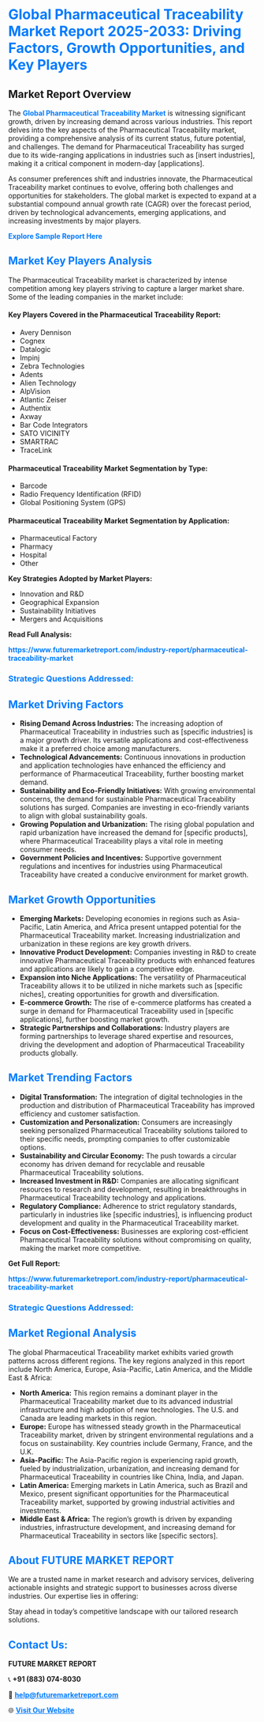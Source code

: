 <h1 style="color: #007BFF;">Global Pharmaceutical Traceability Market Report 2025-2033: Driving Factors, Growth Opportunities, and Key Players</h1>

<section id="overview">
<h2>Market Report Overview</h2>
<p>The <a href="https://www.futuremarketreport.com/industry-report/pharmaceutical-traceability-market" style="color: #007BFF; text-decoration: none;"><strong>Global Pharmaceutical Traceability Market</strong></a> is witnessing significant growth, driven by increasing demand across various industries. This report delves into the key aspects of the Pharmaceutical Traceability market, providing a comprehensive analysis of its current status, future potential, and challenges. The demand for Pharmaceutical Traceability has surged due to its wide-ranging applications in industries such as [insert industries], making it a critical component in modern-day [applications].</p>
<p>As consumer preferences shift and industries innovate, the Pharmaceutical Traceability market continues to evolve, offering both challenges and opportunities for stakeholders. The global market is expected to expand at a substantial compound annual growth rate (CAGR) over the forecast period, driven by technological advancements, emerging applications, and increasing investments by major players.</p>
</section>

<section id="overview">
<p><a href="https://www.futuremarketreport.com/request-sample/reportId=50938" style="color: #007BFF; text-decoration: none;"><strong>Explore Sample Report Here</strong></a></p>
</section>

<section id="key-players">
<h2 style="color: #007BFF;">Market Key Players Analysis</h2>
<p>The Pharmaceutical Traceability market is characterized by intense competition among key players striving to capture a larger market share. Some of the leading companies in the market include:</p>
<h4>Key Players Covered in the Pharmaceutical Traceability Report:</h4>
<ul><li>Avery Dennison</li><li>Cognex</li><li>Datalogic</li><li>Impinj</li><li>Zebra Technologies</li><li>Adents</li><li>Alien Technology</li><li>AlpVision</li><li>Atlantic Zeiser</li><li>Authentix</li><li>Axway</li><li>Bar Code Integrators</li><li>SATO VICINITY</li><li>SMARTRAC</li><li>TraceLink</li></ul>
<h4>Pharmaceutical Traceability Market Segmentation by Type:</h4>
<ul><li>Barcode</li><li>Radio Frequency Identification (RFID)</li><li>Global Positioning System (GPS)</li></ul>

<h4>Pharmaceutical Traceability Market Segmentation by Application:</h4>
<ul><li>Pharmaceutical Factory</li><li>Pharmacy</li><li>Hospital</li><li>Other</li></ul>
<p><strong>Key Strategies Adopted by Market Players:</strong></p>
<ul>
<li>Innovation and R&D</li>
<li>Geographical Expansion</li>
<li>Sustainability Initiatives</li>
<li>Mergers and Acquisitions</li>
</ul>
</section>

<section>
<p><strong>Read Full Analysis: </strong></p><a href="https://www.futuremarketreport.com/industry-report/pharmaceutical-traceability-market" style="color: #007BFF; text-decoration: none;"><strong>https://www.futuremarketreport.com/industry-report/pharmaceutical-traceability-market</strong></a>
<h3 style="color: #007BFF;">Strategic Questions Addressed:</h3>
</section>

<section id="driving-factors">
<h2 style="color: #007BFF;">Market Driving Factors</h2>
<ul>
<li><strong>Rising Demand Across Industries:</strong> The increasing adoption of Pharmaceutical Traceability in industries such as [specific industries] is a major growth driver. Its versatile applications and cost-effectiveness make it a preferred choice among manufacturers.</li>
<li><strong>Technological Advancements:</strong> Continuous innovations in production and application technologies have enhanced the efficiency and performance of Pharmaceutical Traceability, further boosting market demand.</li>
<li><strong>Sustainability and Eco-Friendly Initiatives:</strong> With growing environmental concerns, the demand for sustainable Pharmaceutical Traceability solutions has surged. Companies are investing in eco-friendly variants to align with global sustainability goals.</li>
<li><strong>Growing Population and Urbanization:</strong> The rising global population and rapid urbanization have increased the demand for [specific products], where Pharmaceutical Traceability plays a vital role in meeting consumer needs.</li>
<li><strong>Government Policies and Incentives:</strong> Supportive government regulations and incentives for industries using Pharmaceutical Traceability have created a conducive environment for market growth.</li>
</ul>
</section>

<section id="growth-opportunities">
<h2 style="color: #007BFF;">Market Growth Opportunities</h2>
<ul>
<li><strong>Emerging Markets:</strong> Developing economies in regions such as Asia-Pacific, Latin America, and Africa present untapped potential for the Pharmaceutical Traceability market. Increasing industrialization and urbanization in these regions are key growth drivers.</li>
<li><strong>Innovative Product Development:</strong> Companies investing in R&D to create innovative Pharmaceutical Traceability products with enhanced features and applications are likely to gain a competitive edge.</li>
<li><strong>Expansion into Niche Applications:</strong> The versatility of Pharmaceutical Traceability allows it to be utilized in niche markets such as [specific niches], creating opportunities for growth and diversification.</li>
<li><strong>E-commerce Growth:</strong> The rise of e-commerce platforms has created a surge in demand for Pharmaceutical Traceability used in [specific applications], further boosting market growth.</li>
<li><strong>Strategic Partnerships and Collaborations:</strong> Industry players are forming partnerships to leverage shared expertise and resources, driving the development and adoption of Pharmaceutical Traceability products globally.</li>
</ul>
</section>

<section id="trending-factors">
<h2 style="color: #007BFF;">Market Trending Factors</h2>
<ul>
<li><strong>Digital Transformation:</strong> The integration of digital technologies in the production and distribution of Pharmaceutical Traceability has improved efficiency and customer satisfaction.</li>
<li><strong>Customization and Personalization:</strong> Consumers are increasingly seeking personalized Pharmaceutical Traceability solutions tailored to their specific needs, prompting companies to offer customizable options.</li>
<li><strong>Sustainability and Circular Economy:</strong> The push towards a circular economy has driven demand for recyclable and reusable Pharmaceutical Traceability solutions.</li>
<li><strong>Increased Investment in R&D:</strong> Companies are allocating significant resources to research and development, resulting in breakthroughs in Pharmaceutical Traceability technology and applications.</li>
<li><strong>Regulatory Compliance:</strong> Adherence to strict regulatory standards, particularly in industries like [specific industries], is influencing product development and quality in the Pharmaceutical Traceability market.</li>
<li><strong>Focus on Cost-Effectiveness:</strong> Businesses are exploring cost-efficient Pharmaceutical Traceability solutions without compromising on quality, making the market more competitive.</li>
</ul>
</section>

<section>
<p><strong>Get Full Report: </strong></p><a href="https://www.futuremarketreport.com/industry-report/pharmaceutical-traceability-market" style="color: #007BFF; text-decoration: none;"><strong>https://www.futuremarketreport.com/industry-report/pharmaceutical-traceability-market</strong></a>
<h3 style="color: #007BFF;">Strategic Questions Addressed:</h3>
</section>


<section id="regional-analysis">
<h2 style="color: #007BFF;">Market Regional Analysis</h2>
<p>The global Pharmaceutical Traceability market exhibits varied growth patterns across different regions. The key regions analyzed in this report include North America, Europe, Asia-Pacific, Latin America, and the Middle East & Africa:</p>
<ul>
<li><strong>North America:</strong> This region remains a dominant player in the Pharmaceutical Traceability market due to its advanced industrial infrastructure and high adoption of new technologies. The U.S. and Canada are leading markets in this region.</li>
<li><strong>Europe:</strong> Europe has witnessed steady growth in the Pharmaceutical Traceability market, driven by stringent environmental regulations and a focus on sustainability. Key countries include Germany, France, and the U.K.</li>
<li><strong>Asia-Pacific:</strong> The Asia-Pacific region is experiencing rapid growth, fueled by industrialization, urbanization, and increasing demand for Pharmaceutical Traceability in countries like China, India, and Japan.</li>
<li><strong>Latin America:</strong> Emerging markets in Latin America, such as Brazil and Mexico, present significant opportunities for the Pharmaceutical Traceability market, supported by growing industrial activities and investments.</li>
<li><strong>Middle East & Africa:</strong> The region’s growth is driven by expanding industries, infrastructure development, and increasing demand for Pharmaceutical Traceability in sectors like [specific sectors].</li>
</ul>
</section>

<footer>
<h2 style="color: #007BFF;">About FUTURE MARKET REPORT</h2>
<p>We are a trusted name in market research and advisory services, delivering actionable insights and strategic support to businesses across diverse industries. Our expertise lies in offering:</p>

<p>Stay ahead in today’s competitive landscape with our tailored research solutions.</p>

<h2 style="color: #007BFF;">Contact Us:</h2>
<p><strong>FUTURE MARKET REPORT</strong></p>
<p>📞 <strong>+91 (883) 074-8030</strong></p>
<p>📧 <strong><a href="mailto:help@futuremarketreport.com" style="color: #007BFF;">help@futuremarketreport.com</a></strong></p>
<p>🌐 <strong><a href="https://www.futuremarketreport.com/" style="color: #007BFF;">Visit Our Website</a></strong></p>
</footer>